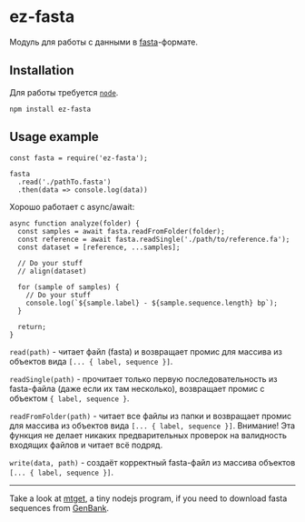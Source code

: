 # ez-fasta
Модуль для работы с данными в [fasta](https://en.wikipedia.org/wiki/FASTA_format)-формате. 

## Installation
Для работы требуется [```node```](https://nodejs.org).
```
npm install ez-fasta
```

## Usage example
```
const fasta = require('ez-fasta');

fasta
  .read('./pathTo.fasta')
  .then(data => console.log(data))
```

Хорошо работает с async/await:
```
async function analyze(folder) {
  const samples = await fasta.readFromFolder(folder);
  const reference = await fasta.readSingle('./path/to/reference.fa');
  const dataset = [reference, ...samples];

  // Do your stuff
  // align(dataset)

  for (sample of samples) {
    // Do your stuff
    console.log(`${sample.label} - ${sample.sequence.length} bp`);
  }

  return;
}
```

```read(path)``` - читает файл (fasta) и возвращает промис для массива из объектов вида ```[... { label, sequence }]```.

```readSingle(path)``` - прочитает только первую последовательность из fasta-файла (даже если их там несколько), возвращает промис с объектом ```{ label, sequence }```.

```readFromFolder(path)``` - читает все файлы из папки и возвращает промис для массива из объектов вида ```[... { label, sequence }]```. Внимание! Эта функция не делает никаких предварительных проверок на валидность входящих файлов и читает всё подряд.

```write(data, path)``` - создаёт корректный fasta-файл из массива объектов ```[... { label, sequence }]```.

---
Take a look at [mtget](https://github.com/stasundr/mtget), a tiny nodejs program, if you need to download fasta sequences from [GenBank](https://www.ncbi.nlm.nih.gov/genbank/).